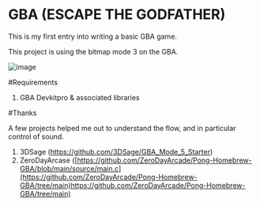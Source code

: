 # GBA (ESCAPE THE GODFATHER)

This is my first entry into writing a basic GBA game. 

This project is using the bitmap mode 3 on the GBA. 

![image](https://github.com/scassar/GBA-ETG/assets/2356898/b44198c8-b91c-4afd-b675-a9f7bc348744)


#Requirements

1) GBA Devkitpro & associated libraries


#Thanks

A few projects helped me out to understand the flow, and in particular control of sound. 

1) 3DSage (https://github.com/3DSage/GBA_Mode_5_Starter)
2) ZeroDayArcase ([https://github.com/ZeroDayArcade/Pong-Homebrew-GBA/blob/main/source/main.c](https://github.com/ZeroDayArcade/Pong-Homebrew-GBA/tree/main)https://github.com/ZeroDayArcade/Pong-Homebrew-GBA/tree/main)
